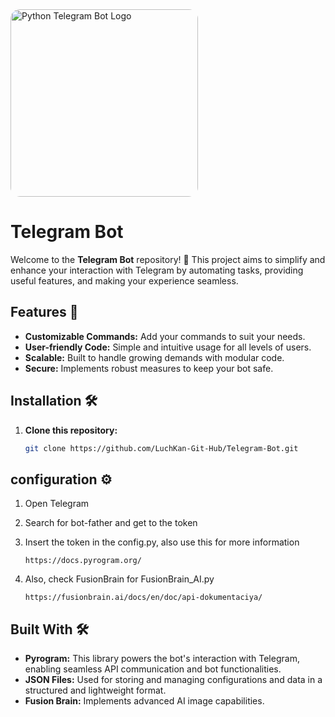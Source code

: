 <a href="https://python-telegram-bot.org">
  <img src="https://blogger.googleusercontent.com/img/b/R29vZ2xl/AVvXsEh2mF9vSCghP634W8z8FshKsP0U4wSqwHucKBd01ezVWG3Hsr0Mh1ZhcnpXIMPruAD8GeUS5MjyfLjNhXYhu7VyGVT4l6rVTNGHY1j4_4GBkQhztWTIfwCkb4-7g_MBtL2cqJ_G4lYOtiRw/s1600/photo_2019-07-01_18-49-10.jpg" alt="Python Telegram Bot Logo" style="width:300px; border-radius:15px;">
</a>

# Telegram Bot

Welcome to the **Telegram Bot** repository! 🎉 This project aims to simplify and enhance your interaction with Telegram by automating tasks, providing useful features, and making your experience seamless.

## Features 🚀
- **Customizable Commands:** Add your commands to suit your needs.
- **User-friendly Code:** Simple and intuitive usage for all levels of users.
- **Scalable:** Built to handle growing demands with modular code.
- **Secure:** Implements robust measures to keep your bot safe.

## Installation 🛠️
1. **Clone this repository:**
   ```bash
   git clone https://github.com/LuchKan-Git-Hub/Telegram-Bot.git

## configuration ⚙️
1. Open Telegram

2. Search for bot-father and get to the token

3. Insert the token in the config.py, also use this for more information
   ```link
   https://docs.pyrogram.org/
4. Also, check FusionBrain for FusionBrain_AI.py
   ```link
   https://fusionbrain.ai/docs/en/doc/api-dokumentaciya/

## Built With 🛠️
- **Pyrogram:** This library powers the bot's interaction with Telegram, enabling seamless API communication and bot functionalities.
- **JSON Files:** Used for storing and managing configurations and data in a structured and lightweight format.
- **Fusion Brain:** Implements advanced AI image capabilities.
